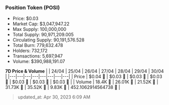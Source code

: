 
  ### Position Token (POSI)
  - Price: $0.03
  - Market Cap: $3,047,947.22
  - Max Supply: 100,000,000
  - Total Supply: 90,971,209.005
  - Circulating Supply: 90,191,576.528
  - Total Burn: 779,632.478
  - Holders: 732,172
  - Transactions: 5,697,947
  - Volume: $390,988,191.07

  **7D Price & Volume**
  | | 24&#x2F;04 | 25&#x2F;04 | 26&#x2F;04 | 27&#x2F;04 | 28&#x2F;04 | 29&#x2F;04 | 30&#x2F;04 |
  |---|---|---|---|---|---|---|---|
  | Price | $0.04 🔻 | $0.03 🔻 | $0.03 🔻 | $0.03 🔻 | $0.03 🚀 | $0.03 🚀 | $0.03 🚀 |
  | Volume | 18.4K 🚀 | 26.01K 🚀 | 21.52K 🔻 | 31.73K 🚀 | 35.52K 🚀 | 9.83K 🔻 | 452.1062914564738 🔻 |

  > updated_at: Apr 30, 2023 6:09 AM
